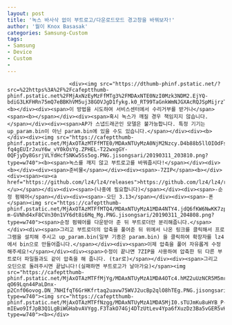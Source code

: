 ```yaml
---
layout: post
title: '녹스 바사삭 없이 부트로고/다운로드모드 경고창을 바꿔보자!'
author: '월이 Knox Basasak'
categories: Samsung-Custom
tags:
- Samsung
- Device
- Custom
-
---
```



<script> location.href='https://cafe.naver.com/develoid/857357' ; </script>


















						<div><img src="https://dthumb-phinf.pstatic.net/?src=%22https%3A%2F%2Fcafeptthumb-phinf.pstatic.net%2FMjAxNzEyMzFfMTg3%2FMDAxNTE0NzI0Mzk3NDM2.EjYQ-bdiG3LKFHRn75mQ7eBBKhVM5uj38GOVJgD1fykg.k0_RT99TaGnkWmNJGXAcRQJSpMijrzTByQNphac_hqEg.PNG.searphiel9%2F%25EA%25B2%258C%25EC%258B%259C%25EA%25B8%2580_%25EC%259E%2591%25EC%2584%25B1_%25EC%25A0%2584_%25EA%25BC%25AD_%25EC%259D%25BD%25EC%2596%25B4%25EC%25A3%25BC%25EC%2584%25B8%25EC%259A%2594_%2528IT_%25EC%2586%258C%25ED%2586%25B5_%25EA%25B2%258C%25EC%258B%259C%25ED%258C%2590.png%3Ftype%3Dw740%22&amp;type=cafe_wa740"><b></div><div><span>이 방법을 시도하여 서비스센터에서 수리거부를 받거나</span><span><b></span></div><div><span>혹시 녹스가 깨질 경우 책임지지 않습니다.</span></div><div><span>AP가 스냅드래곤인 모델은 불가능합니다. 특정 기기는 up_param.bin이 아닌 param.bin에 있을 수도 있습니다.</span></div><div><b></div><div><img src="https://cafeptthumb-phinf.pstatic.net/MjAxOTAzMTFfMTE0/MDAxNTUyMzA0NjM2Nzcy.D4b88b5llOIOdFsUcd39-fq4gEUIrJxuY6w_vY0kOsYg.ZPHEL-T22wxgGY-0QFjyDy8GsrjVLYdHcfSNKw5Ss5og.PNG.jisongsari/20190311_203810.png?type=w740"><b><span>녹스를 깨지 않고 부트로고를 바꿔줍시다!</span></div><div><b></div><div><span>준비물</span></div><div><span>-7ZIP</span><b></div><div><span><u><a href="https://github.com/lz4/lz4/releases">https://github.com/lz4/lz4/releases</a></u></span></div><div><span>(나중에 필요합니다)</span></div><div><span>-순정 펌웨어</span></div><div><span>-오딘 3.13</span></div><div><span>-폰</span><img src="https://cafeptthumb-phinf.pstatic.net/MjAxOTAzMTFfMTQ4/MDAxNTUyMzA1MDA4NTY4.jdQ6fKW6NwKK7zpOJJWQdgSu6ILSuHiSknhnx0gE8oog.eXyFn8naklng-m-GVNhd4xF8CVn30n1VY6dt8i6Mq_Mg.PNG.jisongsari/20190311_204808.png?type=w740"><span>순정 펌웨어를 다운받아 준 뒤 부트로더만 분리해줍니다.</span></div><div><span>그리고 부트로더의 압축을 풀어준 뒤 위에서 나온 링크를 클릭해서 프로그램을 설치해 주시고 up_param.bin(일부 기종은 param.bin) 을 클릭하여 확장자를 lz4에서 bin으로 만들어줍니다.</span></div><div><span>이제 압축을 풀어 자유롭게 수정해주세요!</span></div><div><span>수정이 끝나면 7ZIP을 사용하여 압축한 뒤 다른 부트로더 파일들과도 같이 압축을 해 줍니다. (tar로)</span></div><div><span>그리고 오딘으로 돌려주시면 끝납니다!(실패하면 부트로고가 날아가요)</span><img src="https://cafeptthumb-phinf.pstatic.net/MjAxOTAzMTFfMjYg/MDAxNTUyMzA1MDA4OTc4.hMZ2uUzNCR5M5mrV-qO69Lqn44PaLDnx-p2Cnf06ovog.DN_7NHIfqT6GrHKfrtaq2uavw75WVJ2ucBp2qlO8hTEg.PNG.jisongsari/20190311_204801.png?type=w740"><img src="https://cafeptthumb-phinf.pstatic.net/MjAxOTAzMTFfNzgg/MDAxNTUyMzA1MDA5MjI0.sTUJmKu8uHYB_P-mIEwo9IfJpB3Q1LgBiWGHabvAVYgg.F3TakO74Gj4DTzUtLev4Ypa6fXuzDz3Ba5vGER5vHqMg.PNG.jisongsari/20190311_204346.png?type=w740"><b></div>
